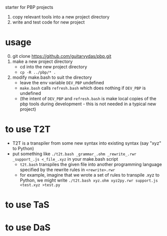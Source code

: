 starter for PBP projects

1. copy relevant tools into a new project directory
2. write and test code for new project

# usage
0. git clone https://github.com/guitarvydas/pbp.git
1. make a new project directory
   - cd into the new project directory
   - `cp -R ../pbp/* .`
2. modify make.bash to suit the directory
   - leave the env variable `DEV_PBP` undefined
   - `make.bash` calls `refresh.bash` which does nothing if `DEV_PBP` is undefined
   - (the intent of `DEV_PBP` and `refresh.bash` is make local copies of the pbp tools during development - this is not needed in a typical new project)
   
# to use T2T
- T2T is a transpiler from some new syntax into existing syntax (say "xyz" to Python)
- put something like `./t2t.bash _grammar_.ohm _rewrite_.rwr _support_.js <_file_.xyz` in your make.bash script
  - `t2t.bash` transpiles the given file into another programming language specified by the rewrite rules in `<rewrite>.rwr`
  - for example, imagine that we wrote a set of rules to transpile .xyz to Python, we might write `./t2t.bash xyz.ohm xyz2py.rwr support.js <test.xyz >test.py`

# to use TaS
# to use DaS
